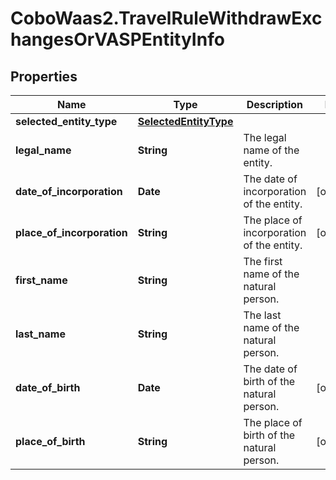 # CoboWaas2.TravelRuleWithdrawExchangesOrVASPEntityInfo

## Properties

Name | Type | Description | Notes
------------ | ------------- | ------------- | -------------
**selected_entity_type** | [**SelectedEntityType**](SelectedEntityType.md) |  | 
**legal_name** | **String** | The legal name of the entity. | 
**date_of_incorporation** | **Date** | The date of incorporation of the entity. | [optional] 
**place_of_incorporation** | **String** | The place of incorporation of the entity. | [optional] 
**first_name** | **String** | The first name of the natural person. | 
**last_name** | **String** | The last name of the natural person. | 
**date_of_birth** | **Date** | The date of birth of the natural person. | [optional] 
**place_of_birth** | **String** | The place of birth of the natural person. | [optional] 


